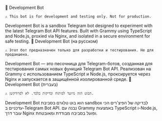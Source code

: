 🧪 Development Bot

    ⚠️ This bot is for development and testing only. Not for production.

Development Bot is a sandbox Telegram bot designed to experiment with the latest Telegram Bot API features.
Built with Grammy using TypeScript and Node.js, proxied via Nginx, and isolated in a secure environment for safe testing.
🧪 Development Bot (на русском)

    ⚠️ Этот бот предназначен только для разработки и тестирования. Не для продакшена.

Development Bot — это песочница для Telegram-ботов, созданная для тестирования самых новых функций Telegram Bot API.
Реализован на Grammy с использованием TypeScript и Node.js, проксируется через Nginx и запускается в защищённой изолированной среде.
🧪 Development Bot (בעברית)

    ⚠️ הבוט הזה מיועד לפיתוח ובדיקות בלבד. לא לפרודקשן.

Development Bot הוא בוט טלגרם בסביבת sandbox לבדיקה של הפיצ'רים הכי עדכניים ב-Telegram Bot API.
נבנה עם Grammy באמצעות TypeScript ו-Node.js, עובר דרך Nginx ופועל בסביבה מבודדת ומאובטחת.
